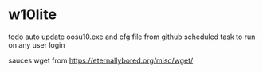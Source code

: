 # w10lite
todo
auto update oosu10.exe and cfg file from github
scheduled task to run on any user login

sauces
wget from https://eternallybored.org/misc/wget/